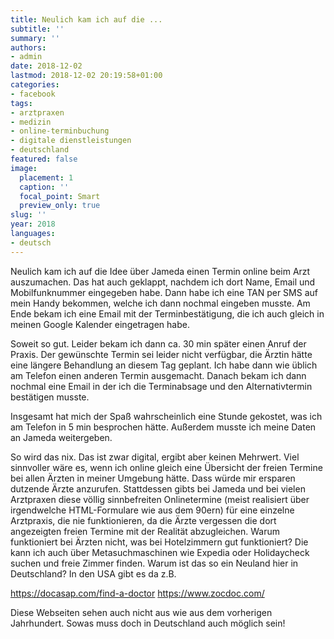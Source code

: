 ```yaml
---
title: Neulich kam ich auf die ...
subtitle: ''
summary: ''
authors:
- admin
date: 2018-12-02
lastmod: 2018-12-02 20:19:58+01:00
categories:
- facebook
tags:
- arztpraxen
- medizin
- online-terminbuchung
- digitale dienstleistungen
- deutschland
featured: false
image:
  placement: 1
  caption: ''
  focal_point: Smart
  preview_only: true
slug: ''
year: 2018
languages:
- deutsch
---
```


Neulich kam ich auf die Idee über Jameda einen Termin online beim Arzt auszumachen.
Das hat auch geklappt, nachdem ich dort Name, Email und Mobilfunknummer eingegeben habe. Dann habe ich eine TAN per SMS auf mein Handy bekommen, welche ich dann nochmal eingeben musste. Am Ende bekam ich eine Email mit der Terminbestätigung, die ich auch gleich in meinen Google Kalender eingetragen habe.

Soweit so gut. Leider bekam ich dann ca. 30 min später einen Anruf der Praxis. Der gewünschte Termin sei leider nicht verfügbar, die Ärztin hätte eine längere Behandlung an diesem Tag geplant. Ich habe dann wie üblich am Telefon einen anderen Termin ausgemacht. Danach bekam ich dann nochmal eine Email in der ich die Terminabsage und den Alternativtermin bestätigen musste.

Insgesamt hat mich der Spaß wahrscheinlich eine Stunde gekostet, was ich am Telefon in 5 min besprochen hätte. Außerdem musste ich meine Daten an Jameda weitergeben.

So wird das nix. Das ist zwar digital, ergibt aber keinen Mehrwert. Viel sinnvoller wäre es, wenn ich online gleich eine Übersicht der freien Termine bei allen Ärzten in meiner Umgebung hätte. Dass würde mir ersparen dutzende Ärzte anzurufen. Stattdessen gibts bei Jameda und bei vielen Arztpraxen diese völlig sinnbefreiten Onlinetermine (meist realisiert über irgendwelche HTML-Formulare wie aus dem 90ern) für eine einzelne Arztpraxis, die nie funktionieren, da die Ärzte vergessen die dort angezeigten freien Termine mit der Realität abzugleichen. Warum funktioniert bei Ärzten nicht, was bei Hotelzimmern gut funktioniert? Die kann ich auch über Metasuchmaschinen wie Expedia oder Holidaycheck suchen und freie Zimmer finden. Warum ist das so ein Neuland hier in Deutschland? In den USA gibt es da z.B.

https://docasap.com/find-a-doctor
https://www.zocdoc.com/

Diese Webseiten sehen auch nicht aus wie aus dem vorherigen Jahrhundert. Sowas muss doch in Deutschland auch möglich sein!